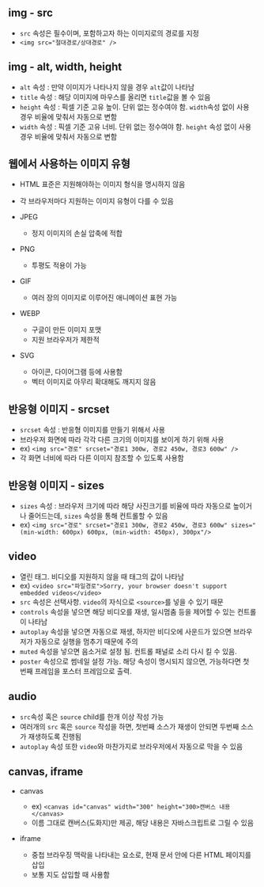 ## img - src

- `src` 속성은 필수이며, 포함하고자 하는 이미지로의 경로를 지정
- `<img src="절대경로/상대경로" />`

## img - alt, width, height

- `alt` 속성 : 만약 이미지가 나타나지 않을 경우 `alt`값이 나타남
- `title` 속성 : 해당 이미지에 마우스를 올리면 `title`값을 볼 수 있음
- `height` 속성 : 픽셀 기준 고유 높이. 단위 없는 정수여야 함. `width`속성 없이 사용 경우 비율에 맞춰서 자동으로 변함
- `width` 속성 : 픽셀 기준 고유 너비. 단위 없는 정수여야 함. `height` 속성 없이 사용 경우 비율에 맞춰서 자동으로 변함

## 웹에서 사용하는 이미지 유형

- HTML 표준은 지원해야하는 이미지 형식을 명시하지 않음
- 각 브라우저마다 지원하는 이미지 유형이 다를 수 있음

- JPEG

  - 정지 이미지의 손실 압축에 적합

- PNG

  - 투평도 적용이 가능

- GIF

  - 여러 장의 이미지로 이루어진 애니메이션 표현 가능

- WEBP

  - 구글이 만든 이미지 포맷
  - 지원 브라우저가 제한적

- SVG

  - 아이콘, 다이어그램 등에 사용함
  - 벡터 이미지로 아무리 확대해도 깨지지 않음

## 반응형 이미지 - srcset

- `srcset` 속성 : 반응형 이미지를 만들기 위해서 사용
- 브라우저 화면에 따라 각각 다른 크기의 이미지를 보이게 하기 위해 사용
- ex) `<img src="경로" srcset="경로1 300w, 경로2 450w, 경로3 600w" />`
- 각 화면 너비에 따라 다른 이미지 참조할 수 있도록 사용함

## 반응형 이미지 - sizes

- `sizes` 속성 : 브라우저 크기에 따라 해당 사진크기를 비율에 따라 자동으로 높이거나 줄어드는데, `sizes` 속성을 통해 컨트롤할 수 있음
- ex) `<img src="경로" srcset="경로1 300w, 경로2 450w, 경로3 600w" sizes="(min-width: 600px) 600px, (min-width: 450px), 300px"/>`

## video

- 열린 태그. 비디오를 지원하지 않을 때 태그의 값이 나타남
- ex) `<video src="파일경로">Sorry, your browser doesn't support embedded videos</video>`
- `src` 속성은 선택사항. `video`의 자식으로 `<source>`를 넣을 수 있기 때문
- `controls` 속성을 넣으면 해당 비디오를 재생, 일시멈춤 등을 제어할 수 있는 컨트롤이 나타남
- `autoplay` 속성을 넣으면 자동으로 재생, 하지만 비디오에 사운드가 있으면 브라우저가 자동으로 실행을 멈추기 때문에 주의
- `muted` 속성을 넣으면 음소거로 설정 됨. 컨트롤 패널로 소리 다시 킬 수 있음.
- `poster` 속성으로 썸네일 설정 가능. 해당 속성이 명시되지 않으면, 가능하다면 첫 번째 프레임을 포스터 프레임으로 출력.

## audio

- `src`속성 혹은 `source` child를 한개 이상 작성 가능
- 여러개의 `src` 혹은 `source` 작성을 하면, 첫번째 소스가 재생이 안되면 두번째 소스가 재생하도록 진행됨
- `autoplay` 속성 또한 `video`와 마찬가지로 브라우저에서 자동으로 막을 수 있음

## canvas, iframe

- canvas

  - ex) `<canvas id="canvas" width="300" height="300>캔버스 내용</canvas>`
  - 이름 그대로 캔버스(도화지)만 제공, 해당 내용은 자바스크립트로 그릴 수 있음

- iframe

  - 중첩 브라우징 맥락을 나타내는 요소로, 현재 문서 안에 다른 HTML 페이지를 삽입
  - 보통 지도 삽입할 때 사용함
